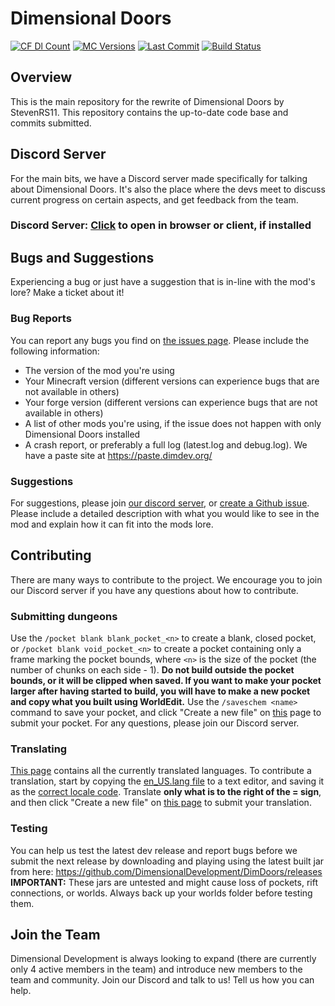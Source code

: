 # Dimensional Doors
[![CF Dl Count](http://cf.way2muchnoise.eu/full_dimensionaldoors_downloads.svg)](https://www.curseforge.com/minecraft/mc-mods/dimensionaldoors)
[![MC Versions](http://cf.way2muchnoise.eu/versions/Minecraft_dimensionaldoors_all.svg)](https://www.curseforge.com/minecraft/mc-mods/dimensionaldoors)
[![Last Commit](https://img.shields.io/github/last-commit/DimensionalDevelopment/DimDoors.svg)](https://github.com/DimensionalDevelopment/DimDoors/commits/1.16-fabric)
[![Build Status](https://api.travis-ci.org/DimensionalDevelopment/DimDoors.svg)](https://travis-ci.org/DimensionalDevelopment/DimDoors/builds)

## Overview
This is the main repository for the rewrite of Dimensional Doors by StevenRS11. This repository contains the up-to-date code base and commits submitted.

## Discord Server
For the main bits, we have a Discord server made specifically for talking about Dimensional Doors. It's also the place where the devs meet to discuss current progress on certain aspects, and get feedback from the team.

### Discord Server: [Click](https://discord.gg/f27hdrM) to open in browser or client, if installed

## Bugs and Suggestions
Experiencing a bug or just have a suggestion that is in-line with the mod's lore? Make a ticket about it!

### Bug Reports
You can report any bugs you find on [the issues page](https://github.com/DimensionalDevelopment/DimDoors/issues). Please include the following information:

 - The version of the mod you're using
 - Your Minecraft version (different versions can experience bugs that are not available in others)
 - Your forge version (different versions can experience bugs that are not available in others)
 - A list of other mods you're using, if the issue does not happen with only Dimensional Doors installed
 - A crash report, or preferably a full log (latest.log and debug.log). We have a paste site at https://paste.dimdev.org/
 
### Suggestions
For suggestions, please join [our discord server](https://discord.gg/f27hdrM), or [create a Github issue](https://github.com/DimensionalDevelopment/DimDoors/issues). Please include a detailed description with what you would like to see in the mod and explain how it can fit into the mods lore.

## Contributing
There are many ways to contribute to the project. We encourage you to join our Discord server if you have any questions about how to contribute.

### Submitting dungeons
Use the `/pocket blank blank_pocket_<n>` to create a blank, closed pocket, or `/pocket blank void_pocket_<n>` to create a pocket containing only a frame marking the pocket bounds, where `<n>` is the size of the pocket (the number of chunks on each side - 1). **Do not build outside the pocket bounds, or it will be clipped when saved. If you want to make your pocket larger after having started to build, you will have to make a new pocket and copy what you built using WorldEdit.** Use the `/saveschem <name>` command to save your pocket, and click "Create a new file" on [this](https://github.com/DimensionalDevelopment/DimDoors-Dungeon-Repo) page to submit your pocket. For any questions, please join our Discord server. 

### Translating
[This page](https://github.com/DimensionalDevelopment/DimDoors/tree/1.12-WIP/src/main/resources/assets/dimdoors/lang) contains all the currently translated languages. To contribute a translation, start by copying the [en_US.lang file](https://github.com/DimensionalDevelopment/DimDoors/blob/1.12-WIP/src/main/resources/assets/dimdoors/lang/en_US.lang) to a text editor, and saving it as the [correct locale code](https://minecraft.gamepedia.com/Language#Available_languages). Translate **only what is to the right of the = sign**, and then click "Create a new file" on [this page](https://github.com/DimensionalDevelopment/DimDoors/tree/1.12-WIP/src/main/resources/assets/dimdoors/lang) to submit your translation. 

### Testing
You can help us test the latest dev release and report bugs before we submit the next release by downloading and playing using the latest built jar from here: https://github.com/DimensionalDevelopment/DimDoors/releases **IMPORTANT:** These jars are untested and might cause loss of pockets, rift connections, or worlds. Always back up your worlds folder before testing them.

## Join the Team
Dimensional Development is always looking to expand (there are currently only 4 active members in the team) and introduce new members to the team and community. Join our Discord and talk to us! Tell us how you can help.

